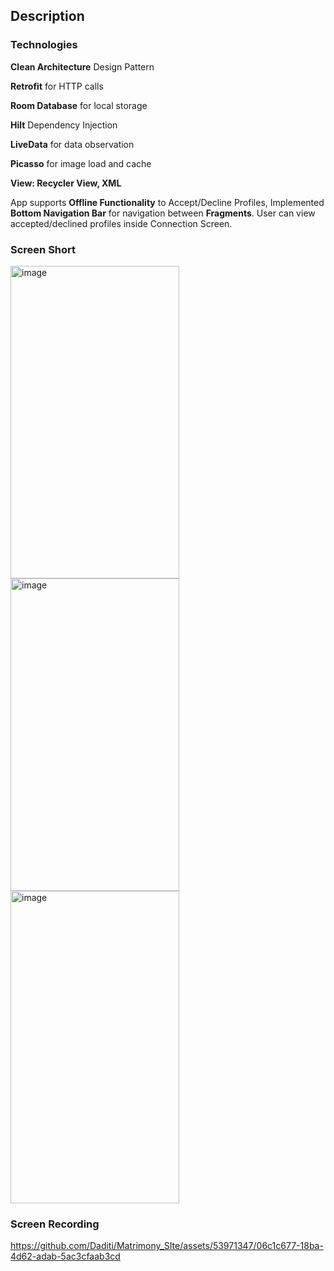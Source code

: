 ## Description
### Technologies

**Clean Architecture** Design Pattern

**Retrofit** for HTTP calls

**Room Database** for local storage

**Hilt** Dependency Injection

**LiveData** for data observation

**Picasso** for image load and cache

**View: Recycler View, XML**

App supports **Offline Functionality** to Accept/Decline Profiles, Implemented **Bottom Navigation Bar** for navigation between **Fragments**. User can view accepted/declined profiles inside Connection Screen.

### Screen Short
<img width="270" height="500" alt="image" src="https://github.com/Daditi/Matrimony_SIte/assets/53971347/688495b6-34b0-4674-8e46-41acfcb8a590"><img width="270" height="500" alt="image" src="https://github.com/Daditi/Matrimony_SIte/assets/53971347/bede7367-9db4-4998-8a60-ee185ee90f9c"><img width="270" height="500" alt="image" src="https://github.com/Daditi/Matrimony_SIte/assets/53971347/f3320cc2-250b-4c1e-a241-ff13d8d9118b">

### Screen Recording
https://github.com/Daditi/Matrimony_SIte/assets/53971347/06c1c677-18ba-4d62-adab-5ac3cfaab3cd
